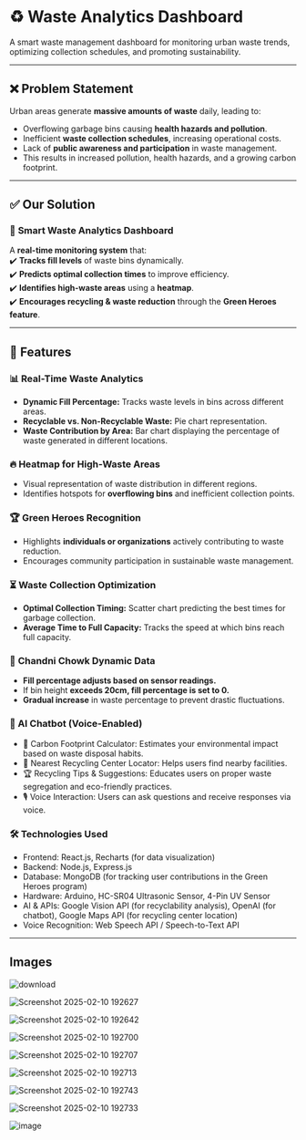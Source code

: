# ♻️ Waste Analytics Dashboard  

A smart waste management dashboard for monitoring urban waste trends, optimizing collection schedules, and promoting sustainability.

---

## ❌ Problem Statement  

Urban areas generate **massive amounts of waste** daily, leading to:  
- Overflowing garbage bins causing **health hazards and pollution**.  
- Inefficient **waste collection schedules**, increasing operational costs.  
- Lack of **public awareness and participation** in waste management.  
- This results in increased pollution, health hazards, and a growing carbon footprint.
---

## ✅ Our Solution  

### 🌱 **Smart Waste Analytics Dashboard**  
A **real-time monitoring system** that:  
✔️ **Tracks fill levels** of waste bins dynamically.  
✔️ **Predicts optimal collection times** to improve efficiency.  
✔️ **Identifies high-waste areas** using a **heatmap**.  
✔️ **Encourages recycling & waste reduction** through the **Green Heroes feature**.  

---

## 🚀 Features  

### 📊 **Real-Time Waste Analytics**  
- **Dynamic Fill Percentage:** Tracks waste levels in bins across different areas.  
- **Recyclable vs. Non-Recyclable Waste:** Pie chart representation.  
- **Waste Contribution by Area:** Bar chart displaying the percentage of waste generated in different locations.  

### 🔥 **Heatmap for High-Waste Areas**  
- Visual representation of waste distribution in different regions.  
- Identifies hotspots for **overflowing bins** and inefficient collection points.  

### 🏆 **Green Heroes Recognition**  
- Highlights **individuals or organizations** actively contributing to waste reduction.  
- Encourages community participation in sustainable waste management.  

### ⏳ **Waste Collection Optimization**  
- **Optimal Collection Timing:** Scatter chart predicting the best times for garbage collection.  
- **Average Time to Full Capacity:** Tracks the speed at which bins reach full capacity.  

### 📍 **Chandni Chowk Dynamic Data**  
- **Fill percentage adjusts based on sensor readings.**  
- If bin height **exceeds 20cm, fill percentage is set to 0.**  
- **Gradual increase** in waste percentage to prevent drastic fluctuations.  

### 🤖 AI Chatbot (Voice-Enabled)
-  📏 Carbon Footprint Calculator: Estimates your environmental impact based on waste disposal habits.
-  🏪 Nearest Recycling Center Locator: Helps users find nearby facilities.
-  🏆 Recycling Tips & Suggestions: Educates users on proper waste segregation and eco-friendly practices.
-  🎙️ Voice Interaction: Users can ask questions and receive responses via voice.

### 🛠️ Technologies Used
-  Frontend: React.js, Recharts (for data visualization)
-  Backend: Node.js, Express.js
-  Database: MongoDB (for tracking user contributions in the Green Heroes program)
- Hardware: Arduino, HC-SR04 Ultrasonic Sensor, 4-Pin UV Sensor
- AI & APIs: Google Vision API (for recyclability analysis), OpenAI (for chatbot), Google Maps API (for recycling center location)
-  Voice Recognition: Web Speech API / Speech-to-Text API
---
## Images
![download](https://github.com/user-attachments/assets/41456cfb-96ab-41b2-8676-f876347ede8c)

![Screenshot 2025-02-10 192627](https://github.com/user-attachments/assets/76ca4cf6-2493-4469-a783-84e6a6135fac)

![Screenshot 2025-02-10 192642](https://github.com/user-attachments/assets/4155e34c-6cd8-46ca-932a-c70618090a9b)

![Screenshot 2025-02-10 192700](https://github.com/user-attachments/assets/25f59b87-44fd-4eef-895e-e11a1630e7ff)

![Screenshot 2025-02-10 192707](https://github.com/user-attachments/assets/74cf167c-65a6-44d9-88b0-87610191de45)

![Screenshot 2025-02-10 192713](https://github.com/user-attachments/assets/68c7d34c-6482-4724-aa9e-2d2542edb733)

![Screenshot 2025-02-10 192743](https://github.com/user-attachments/assets/c2d7a3b9-b69b-409d-9f29-30d125743494)

![Screenshot 2025-02-10 192733](https://github.com/user-attachments/assets/17b5ed8d-09d8-48ab-83d1-e0a523c259d2)

![image](https://github.com/user-attachments/assets/e1a2b78d-dec1-48da-8287-24324a4af279)



